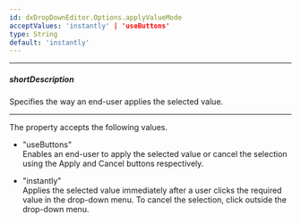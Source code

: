 ```yaml
---
id: dxDropDownEditor.Options.applyValueMode
acceptValues: 'instantly' | 'useButtons'
type: String
default: 'instantly'
---
```

---
##### shortDescription
Specifies the way an end-user applies the selected value.

---
The property accepts the following values.

- "useButtons"  
 Enables an end-user to apply the selected value or cancel the selection using the Apply and Cancel buttons respectively.

- "instantly"  
 Applies the selected value immediately after a user clicks the required value in the drop-down menu. To cancel the selection, click outside the drop-down menu.
